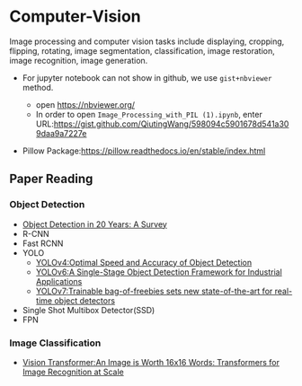 # Computer-Vision

Image processing and computer vision tasks include displaying, cropping, flipping, rotating, image segmentation, classification, image restoration, image recognition, image generation. 


- For jupyter notebook can not show in github, we use `gist+nbviewer` method.
    - open <https://nbviewer.org/>
    - In order to open `Image_Processing_with_PIL (1).ipynb`, enter URL:<https://gist.github.com/QiutingWang/598094c5901678d541a309daa9a7227e>
    
- Pillow Package:<https://pillow.readthedocs.io/en/stable/index.html>

## Paper Reading
### Object Detection
- [Object Detection in 20 Years: A Survey](https://arxiv.org/pdf/1905.05055v2.pdf)
- R-CNN
- Fast RCNN
- YOLO
  - [YOLOv4:Optimal Speed and Accuracy of Object Detection](https://arxiv.org/pdf/2004.10934.pdf)
  - [YOLOv6:A Single-Stage Object Detection Framework for Industrial Applications](https://arxiv.org/pdf/2209.02976.pdf)
  - [YOLOv7:Trainable bag-of-freebies sets new state-of-the-art for real-time object detectors](https://arxiv.org/pdf/2207.02696.pdf)
- Single Shot Multibox Detector(SSD)
- FPN
### Image Classification
- [Vision Transformer:An Image is Worth 16x16 Words: Transformers for Image Recognition at Scale](https://arxiv.org/pdf/2010.11929v2.pdf)

